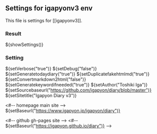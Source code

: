 ## Settings for igapyonv3 env

This file is settings for [[igapyonv3]].

### Result

${showSettings()}

### Setting

${setVerbose("true")}
${setDebug("false")}
${setGeneratetodaydiary("true")}
${setDuplicatefakehtmlmd("true")}
${setConvertmarkdown2html("false")}
${setGeneratekeywordifneeded("true")}
${setAuthor("Toshiki Iga")}
${setSourcebaseurl("https://github.com/igapyon/diary/blob/master")}
${setSitetitle("Igapyon Diary v3")}

<#-- homepage main site -->
${setBaseurl("https://www.igapyon.jp/igapyon/diary")}

<#-- github gh-pages site -->
<#--
${setBaseurl("https://igapyon.github.io/diary")}
-->
